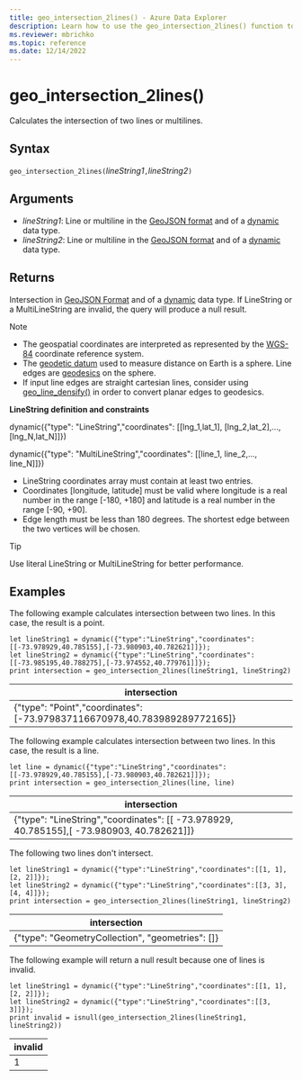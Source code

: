 ```yaml
---
title: geo_intersection_2lines() - Azure Data Explorer
description: Learn how to use the geo_intersection_2lines() function to calculate the intersection of two line strings or multiline strings.
ms.reviewer: mbrichko
ms.topic: reference
ms.date: 12/14/2022
---
```

# geo_intersection_2lines()

Calculates the intersection of two lines or multilines.

## Syntax

`geo_intersection_2lines(`*lineString1*`,`*lineString2*`)`

## Arguments

* *lineString1*: Line or multiline in the [GeoJSON format](https://tools.ietf.org/html/rfc7946) and of a [dynamic](./scalar-data-types/dynamic.md) data type.
* *lineString2*: Line or multiline in the [GeoJSON format](https://tools.ietf.org/html/rfc7946) and of a [dynamic](./scalar-data-types/dynamic.md) data type.

## Returns

Intersection in [GeoJSON Format](https://tools.ietf.org/html/rfc7946) and of a [dynamic](./scalar-data-types/dynamic.md) data type. If LineString or a MultiLineString are invalid, the query will produce a null result.

> [!NOTE]
>
> * The geospatial coordinates are interpreted as represented by the [WGS-84](https://earth-info.nga.mil/GandG/update/index.php?action=home) coordinate reference system.
> * The [geodetic datum](https://en.wikipedia.org/wiki/Geodetic_datum) used to measure distance on Earth is a sphere. Line edges are [geodesics](https://en.wikipedia.org/wiki/Geodesic) on the sphere.
> * If input line edges are straight cartesian lines, consider using [geo_line_densify()](geo-line-densify-function.md) in order to convert planar edges to geodesics.

**LineString definition and constraints**

dynamic({"type": "LineString","coordinates": [[lng_1,lat_1], [lng_2,lat_2],..., [lng_N,lat_N]]})

dynamic({"type": "MultiLineString","coordinates": [[line_1, line_2,..., line_N]]})

* LineString coordinates array must contain at least two entries.
* Coordinates [longitude, latitude] must be valid where longitude is a real number in the range [-180, +180] and latitude is a real number in the range [-90, +90].
* Edge length must be less than 180 degrees. The shortest edge between the two vertices will be chosen.

> [!TIP]
>
> Use literal LineString or MultiLineString for better performance.

## Examples

The following example calculates intersection between two lines. In this case, the result is a point.

<!-- csl: https://help.kusto.windows.net/Samples -->
```kusto
let lineString1 = dynamic({"type":"LineString","coordinates":[[-73.978929,40.785155],[-73.980903,40.782621]]});
let lineString2 = dynamic({"type":"LineString","coordinates":[[-73.985195,40.788275],[-73.974552,40.779761]]});
print intersection = geo_intersection_2lines(lineString1, lineString2)
```

|intersection|
|---|
|{"type": "Point","coordinates": [-73.979837116670978,40.783989289772165]}|

The following example calculates intersection between two lines. In this case, the result is a line.

<!-- csl: https://help.kusto.windows.net/Samples -->
```kusto
let line = dynamic({"type":"LineString","coordinates":[[-73.978929,40.785155],[-73.980903,40.782621]]});
print intersection = geo_intersection_2lines(line, line)
```

|intersection|
|---|
|{"type": "LineString","coordinates": [[ -73.978929, 40.785155],[ -73.980903, 40.782621]]}|

The following two lines don't intersect.

<!-- csl: https://help.kusto.windows.net/Samples -->
```kusto
let lineString1 = dynamic({"type":"LineString","coordinates":[[1, 1],[2, 2]]});
let lineString2 = dynamic({"type":"LineString","coordinates":[[3, 3],[4, 4]]});
print intersection = geo_intersection_2lines(lineString1, lineString2)
```

|intersection|
|---|
|{"type": "GeometryCollection", "geometries": []}|

The following example will return a null result because one of lines is invalid.

<!-- csl: https://help.kusto.windows.net/Samples -->
```kusto
let lineString1 = dynamic({"type":"LineString","coordinates":[[1, 1],[2, 2]]});
let lineString2 = dynamic({"type":"LineString","coordinates":[[3, 3]]});
print invalid = isnull(geo_intersection_2lines(lineString1, lineString2))
```

|invalid|
|---|
|1|
